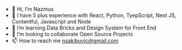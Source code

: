 - 👋 Hi, I’m Nazmus
- 👀 I have 5 plus experience with React, Python, TyepScript, Next JS, Contentful, Javascript and Node
- 🌱 I’m learning Data Bricks and Design System for Front End
- 💞️ I’m looking to collaborate Open Source Projects
- 📫 How to reach me nsakibuvic@gmail.com

<!---
nsakibuvic/nsakibuvic is a ✨ special ✨ repository because its `README.md` (this file) appears on your GitHub profile.
You can click the Preview link to take a look at your changes.
--->
